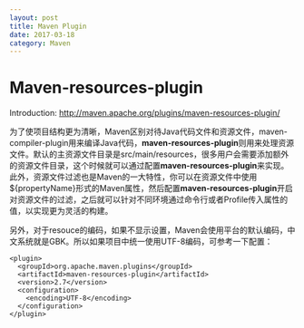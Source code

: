 ```yaml
---
layout: post
title: Maven Plugin
date: 2017-03-18
category: Maven
---
```


# Maven-resources-plugin

Introduction: http://maven.apache.org/plugins/maven-resources-plugin/

为了使项目结构更为清晰，Maven区别对待Java代码文件和资源文件，maven-compiler-plugin用来编译Java代码，**maven-resources-plugin**则用来处理资源文件。默认的主资源文件目录是src/main/resources，很多用户会需要添加额外的资源文件目录，这个时候就可以通过配置**maven-resources-plugin**来实现。此外，资源文件过滤也是Maven的一大特性，你可以在资源文件中使用${propertyName}形式的Maven属性，然后配置**maven-resources-plugin**开启对资源文件的过滤，之后就可以针对不同环境通过命令行或者Profile传入属性的值，以实现更为灵活的构建。

另外，对于resouce的编码，如果不显示设置，Maven会使用平台的默认编码，中文系统就是GBK。所以如果项目中统一使用UTF-8编码，可参考一下配置：
```
<plugin>
  <groupId>org.apache.maven.plugins</groupId>
  <artifactId>maven-resources-plugin</artifactId>
  <version>2.7</version>
  <configuration>
    <encoding>UTF-8</encoding>
  </configuration>
</plugin>
```
